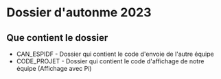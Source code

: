 <h1> Dossier d'autonme 2023</h1>

## Que contient le dossier
* CAN_ESPIDF - Dossier qui contient le code d'envoie de l'autre équipe
* CODE_PROJET - Dossier qui contient le code d'affichage de notre équipe (Affichage avec Pi)
